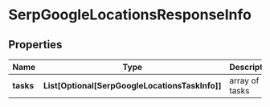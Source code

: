 # SerpGoogleLocationsResponseInfo


## Properties

| Name | Type | Description | Notes |
|------------ | ------------- | ------------- | -------------|
**tasks** | **List[Optional[SerpGoogleLocationsTaskInfo]]** | array of tasks |[optional]|